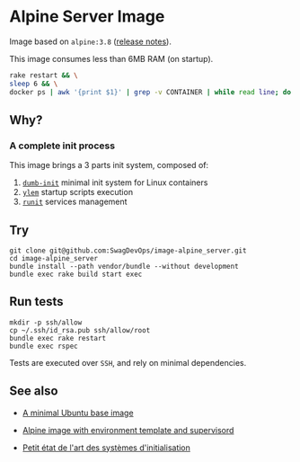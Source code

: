 # Alpine Server Image

Image based on ``alpine:3.8`` ([release notes][release:2018-06-26]).

This image consumes less than 6MB RAM (on startup).

```sh
rake restart && \
sleep 6 && \
docker ps | awk '{print $1}' | grep -v CONTAINER | while read line; do docker ps | grep $line | awk '{printf $NF" "}' && echo "scale=2; $(cat /sys/fs/cgroup/memory/docker/$line*/memory.usage_in_bytes)/1024/1024" | bc -l; done | sort | column -t
```

## Why?

### A complete init process

This image brings a 3 parts init system, composed of:

1. [``dumb-init``][dumb-init] minimal init system for Linux containers
2. [``ylem``][ylem] startup scripts execution
2. [``runit``][runit] services management

## Try

```
git clone git@github.com:SwagDevOps/image-alpine_server.git
cd image-alpine_server
bundle install --path vendor/bundle --without development
bundle exec rake build start exec
```

## Run tests

```
mkdir -p ssh/allow
cp ~/.ssh/id_rsa.pub ssh/allow/root
bundle exec rake restart
bundle exec rspec
```

Tests are executed over ``SSH``, and rely on minimal dependencies.

## See also

* [A minimal Ubuntu base image][phusion/baseimage-docker]
* [Alpine image with environment template and supervisord][qenv/alpine-base]

* [Petit état de l'art des systèmes d'initialisation][linuxfr:petit-etat-de-l-art]

[release:2018-06-26]: https://alpinelinux.org/posts/Alpine-3.8.0-released.html
[dumb-init]: https://github.com/Yelp/dumb-init
[ylem]: https://github.com/SwagDevOps/ylem
[runit]: http://smarden.org/runit/
[phusion/baseimage-docker]: https://github.com/phusion/baseimage-docker
[qenv/alpine-base]: https://github.com/qenv/alpine-base
[linuxfr:petit-etat-de-l-art]: https://linuxfr.org/news/petit-etat-de-l-art-des-systemes-d-initialisation-1
